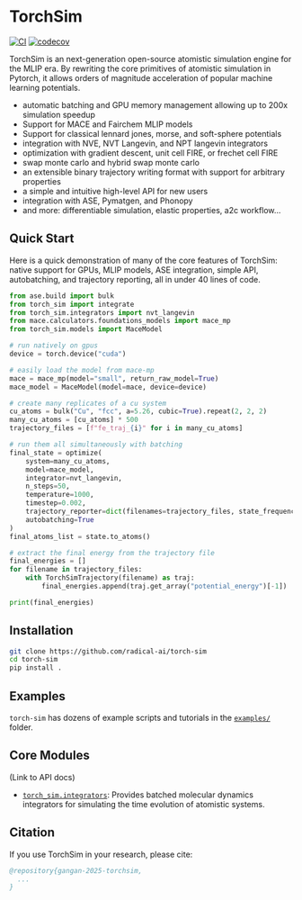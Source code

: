 # TorchSim

[![CI](https://github.com/radical-ai/torch-sim/actions/workflows/test.yml/badge.svg)](https://github.com/radical-ai/torch-sim/actions/workflows/test.yml)
[![codecov](https://codecov.io/gh/radical-ai/torch-sim/branch/main/graph/badge.svg)](https://codecov.io/gh/radical-ai/torch-sim)


TorchSim is an next-generation open-source atomistic simulation engine for the MLIP era. By rewriting the core primitives of atomistic simulation in Pytorch, it allows orders of magnitude acceleration of popular machine learning potentials.

* automatic batching and GPU memory management allowing up to 200x simulation speedup
* Support for MACE and Fairchem MLIP models
* Support for classical lennard jones, morse, and soft-sphere potentials
* integration with NVE, NVT Langevin, and NPT langevin integrators
* optimization with gradient descent, unit cell FIRE, or frechet cell FIRE
* swap monte carlo and hybrid swap monte carlo
* an extensible binary trajectory writing format with support for arbitrary properties
* a simple and intuitive high-level API for new users
* integration with ASE, Pymatgen, and Phonopy
* and more: differentiable simulation, elastic properties, a2c workflow...

## Quick Start

Here is a quick demonstration of many of the core features of TorchSim:
native support for GPUs, MLIP models, ASE integration, simple API,
autobatching, and trajectory reporting, all in under 40 lines of code.

```python
from ase.build import bulk
from torch_sim import integrate
from torch_sim.integrators import nvt_langevin
from mace.calculators.foundations_models import mace_mp
from torch_sim.models import MaceModel

# run natively on gpus
device = torch.device("cuda")

# easily load the model from mace-mp
mace = mace_mp(model="small", return_raw_model=True)
mace_model = MaceModel(model=mace, device=device)

# create many replicates of a cu system
cu_atoms = bulk("Cu", "fcc", a=5.26, cubic=True).repeat(2, 2, 2)
many_cu_atoms = [cu_atoms] * 500
trajectory_files = [f"fe_traj_{i}" for i in many_cu_atoms]

# run them all simultaneously with batching
final_state = optimize(
    system=many_cu_atoms,
    model=mace_model,
    integrator=nvt_langevin,
    n_steps=50,
    temperature=1000,
    timestep=0.002,
    trajectory_reporter=dict(filenames=trajectory_files, state_frequency=10),
    autobatching=True
)
final_atoms_list = state.to_atoms()

# extract the final energy from the trajectory file
final_energies = []
for filename in trajectory_files:
    with TorchSimTrajectory(filename) as traj:
        final_energies.append(traj.get_array("potential_energy")[-1])

print(final_energies)
```


## Installation

```sh
git clone https://github.com/radical-ai/torch-sim
cd torch-sim
pip install .
```

## Examples

`torch-sim` has dozens of example scripts and tutorials in the [`examples/`](examples/readme.md) folder.

## Core Modules
(Link to API docs)

- [`torch_sim.integrators`](torch_sim/integrators.py): Provides batched molecular dynamics integrators for simulating the time evolution of atomistic systems.


## Citation

If you use TorchSim in your research, please cite:

```bib
@repository{gangan-2025-torchsim,
  ...
}
```

